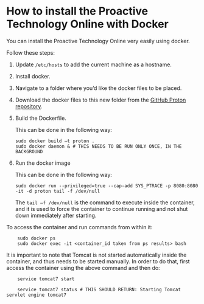 # How to install the Proactive Technology Online with Docker

You can install the Proactive Technology Online very easily using docker. 

Follow these steps:

1.  Update `/etc/hosts` to add the current machine as a hostname.

2.	Install docker. 

3.	Navigate to a folder where you’d like the docker files to be placed.

4.	Download the docker files to this new folder from the [GitHub Proton repository](https://github.com/ishkin/Proton/tree/master/docker).

5.	Build the Dockerfile.

    This can be done in the following way:
    
        sudo docker build –t proton .
        sudo docker daemon & # THIS NEEDS TO BE RUN ONLY ONCE, IN THE BACKGROUND

6.	Run the docker image

    This can be done in the following way:
        
        sudo docker run --privileged=true --cap-add SYS_PTRACE -p 8080:8080 -it -d proton tail -f /dev/null
    
    The `tail –f /dev/null` is the command to execute inside the container, and it is used to force the container to continue running and not shut down immediately after starting.
    
To access the container and run commands from within it:

        sudo docker ps
        sudo docker exec -it <container_id taken from ps results> bash

It is important to note that Tomcat is not started automatically inside the container, and thus needs to be started manually. In order to do that, first access the container using the above command and then do:

        service tomcat7 start
        
        service tomcat7 status # THIS SHOULD RETURN: Starting Tomcat servlet engine tomcat7
